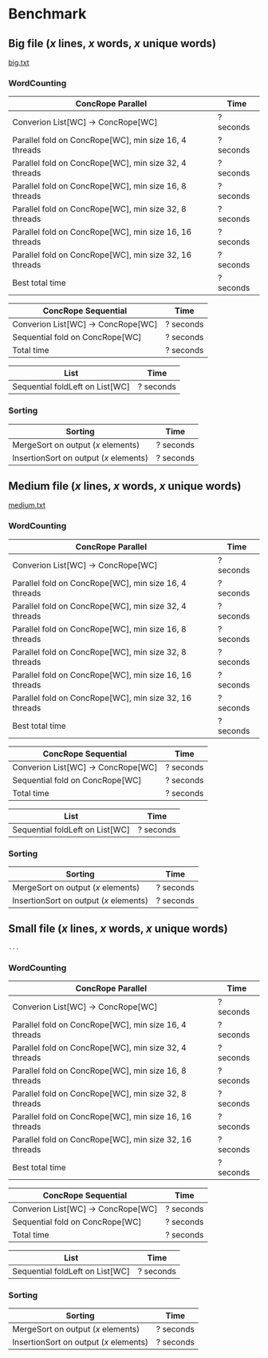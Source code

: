 # Benchmark

## Big file (*x* lines, *x* words, *x* unique words)
[big.txt](http://norvig.com/big.txt)

### WordCounting

ConcRope Parallel  |  Time
      --|--
Converion List[WC] -> ConcRope[WC]  | ? seconds
Parallel fold on ConcRope[WC], min size 16, 4 threads   | ? seconds
Parallel fold on ConcRope[WC], min size 32, 4 threads  | ? seconds
Parallel fold on ConcRope[WC], min size 16, 8 threads  | ? seconds
Parallel fold on ConcRope[WC], min size 32, 8 threads  | ? seconds
Parallel fold on ConcRope[WC], min size 16, 16 threads  | ? seconds
Parallel fold on ConcRope[WC], min size 32, 16 threads  | ? seconds
Best total time  | ? seconds

ConcRope Sequential  |  Time
--|--
Converion List[WC] -> ConcRope[WC]  |  ? seconds
Sequential fold on ConcRope[WC]  | ? seconds
Total time  | ? seconds

List  |  Time
--|--
Sequential foldLeft on List[WC]  |  ? seconds

### Sorting

Sorting  |  Time
--|--
MergeSort on output (*x* elements)  |  ? seconds
InsertionSort on output (*x* elements)  |  ? seconds

## Medium file (*x* lines, *x* words, *x* unique words)
[medium.txt](???.com)

### WordCounting

ConcRope Parallel  |  Time
      --|--
Converion List[WC] -> ConcRope[WC]  | ? seconds
Parallel fold on ConcRope[WC], min size 16, 4 threads   | ? seconds
Parallel fold on ConcRope[WC], min size 32, 4 threads  | ? seconds
Parallel fold on ConcRope[WC], min size 16, 8 threads  | ? seconds
Parallel fold on ConcRope[WC], min size 32, 8 threads  | ? seconds
Parallel fold on ConcRope[WC], min size 16, 16 threads  | ? seconds
Parallel fold on ConcRope[WC], min size 32, 16 threads  | ? seconds
Best total time  | ? seconds

ConcRope Sequential  |  Time
--|--
Converion List[WC] -> ConcRope[WC]  |  ? seconds
Sequential fold on ConcRope[WC]  | ? seconds
Total time  | ? seconds

List  |  Time
--|--
Sequential foldLeft on List[WC]  |  ? seconds

### Sorting

Sorting  |  Time
--|--
MergeSort on output (*x* elements)  |  ? seconds
InsertionSort on output (*x* elements)  |  ? seconds

## Small file (*x* lines, *x* words, *x* unique words)
```txt
...
```

### WordCounting

ConcRope Parallel  |  Time
      --|--
Converion List[WC] -> ConcRope[WC]  | ? seconds
Parallel fold on ConcRope[WC], min size 16, 4 threads   | ? seconds
Parallel fold on ConcRope[WC], min size 32, 4 threads  | ? seconds
Parallel fold on ConcRope[WC], min size 16, 8 threads  | ? seconds
Parallel fold on ConcRope[WC], min size 32, 8 threads  | ? seconds
Parallel fold on ConcRope[WC], min size 16, 16 threads  | ? seconds
Parallel fold on ConcRope[WC], min size 32, 16 threads  | ? seconds
Best total time  | ? seconds

ConcRope Sequential  |  Time
--|--
Converion List[WC] -> ConcRope[WC]  |  ? seconds
Sequential fold on ConcRope[WC]  | ? seconds
Total time  | ? seconds

List  |  Time
--|--
Sequential foldLeft on List[WC]  |  ? seconds

### Sorting

Sorting  |  Time
--|--
MergeSort on output (*x* elements)  |  ? seconds
InsertionSort on output (*x* elements)  |  ? seconds
